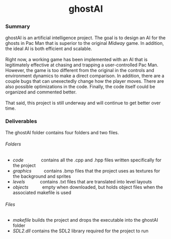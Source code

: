 # <p align="center">ghostAI<br/></p>
### Summary<br/>
ghostAI is an artificial intelligence project. The goal is to design an AI for the ghosts in Pac Man that is superior to the original _Midway_ game. In addition, the ideal AI is both efficient and scalable.<br/><br/>
Right now, a working game has been implemented with an AI that is legitimately effective at chasing and trapping a user-controlled Pac Man. However, the game is too different from the original in the controls and environment dynamics to make a direct comparison. In addition, there are a couple bugs that can unexectedly change how the player moves. There are also possible optimizations in the code. Finally, the code itself could be organized and commented better.<br/><br/>
That said, this project is still underway and will continue to get better over time.<br/>
### Deliverables<br/>
The ghostAI folder contains four folders and two files.<br/>
###### Folders
- _code_&nbsp; &nbsp; &nbsp; &nbsp; &nbsp; &nbsp; &nbsp; contains all the .cpp and .hpp files written specifically for the project
- _graphics_&nbsp; &nbsp; &nbsp; &nbsp; &nbsp; contains .bmp files that the project uses as textures for the background and sprites
- _levels_&nbsp; &nbsp; &nbsp; &nbsp; &nbsp; &nbsp; contains .txt files that are translated into level layouts
- _objects_&nbsp; &nbsp; &nbsp; &nbsp; &nbsp; &nbsp;empty when downloaded, but holds object files when the associated makefile is used<br/>
###### Files
- _makefile_      builds the project and drops the executable into the ghostAI folder
- _SDL2.dll_      contains the SDL2 library required for the project to run

